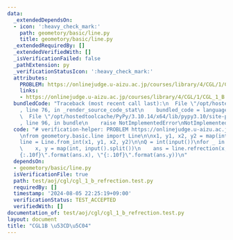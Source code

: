 ```yaml
---
data:
  _extendedDependsOn:
  - icon: ':heavy_check_mark:'
    path: geometory/basic/line.py
    title: geometory/basic/line.py
  _extendedRequiredBy: []
  _extendedVerifiedWith: []
  _isVerificationFailed: false
  _pathExtension: py
  _verificationStatusIcon: ':heavy_check_mark:'
  attributes:
    PROBLEM: https://onlinejudge.u-aizu.ac.jp/courses/library/4/CGL/1/CGL_1_B
    links:
    - https://onlinejudge.u-aizu.ac.jp/courses/library/4/CGL/1/CGL_1_B
  bundledCode: "Traceback (most recent call last):\n  File \"/opt/hostedtoolcache/PyPy/3.10.14/x64/lib/pypy3.10/site-packages/onlinejudge_verify/documentation/build.py\"\
    , line 76, in _render_source_code_stat\n    bundled_code = language.bundle(\n\
    \  File \"/opt/hostedtoolcache/PyPy/3.10.14/x64/lib/pypy3.10/site-packages/onlinejudge_verify/languages/python.py\"\
    , line 96, in bundle\n    raise NotImplementedError\nNotImplementedError\n"
  code: "# verification-helper: PROBLEM https://onlinejudge.u-aizu.ac.jp/courses/library/4/CGL/1/CGL_1_B\n\
    \nfrom geometory.basic.line import Line\n\nx1, y1, x2, y2 = map(int, input().split())\n\
    line = Line.from_int(x1, y1, x2, y2)\n\nQ = int(input())\nfor _ in range(Q):\n\
    \    x, y = map(int, input().split())\n    ans = line.refrection(x, y)\n    print(\"\
    {:.10f}\".format(ans.x), \"{:.10f}\".format(ans.y))\n"
  dependsOn:
  - geometory/basic/line.py
  isVerificationFile: true
  path: test/aoj/cgl/cgl_1_b_refrection.test.py
  requiredBy: []
  timestamp: '2024-08-05 22:25:19+09:00'
  verificationStatus: TEST_ACCEPTED
  verifiedWith: []
documentation_of: test/aoj/cgl/cgl_1_b_refrection.test.py
layout: document
title: "CGL1B \u53CD\u5C04"
---
```


